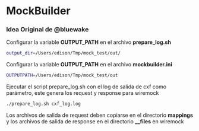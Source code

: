# MockBuilder
### Idea Original de @bluewake

Configurar la variable **OUTPUT_PATH** en el archivo **prepare_log.sh**

```bash
output_dir=/Users/edison/Tmp/mock_test/out/
```

Configurar la variable **OUTPUT_PATH** en el archivo **mockbuilder.ini**

```bash
OUTPUTPATH=/Users/edison/Tmp/mock_test/out
```

Ejecutar el script prepare_log.sh con el log de salida de cxf como parámetro, este genera los request y response para wiremock

```bash
./prepare_log.sh cxf_log.log
```

Los archivos de salida de request deben copiarse en el directorio **mappings** y los archivos de salida de response en el directorio **__files** en wiremock



